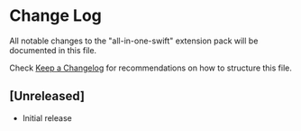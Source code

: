 # Change Log
All notable changes to the "all-in-one-swift" extension pack will be documented in this file.

Check [Keep a Changelog](http://keepachangelog.com/) for recommendations on how to structure this file.

## [Unreleased]
- Initial release

